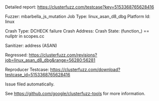 Detailed report: https://clusterfuzz.com/testcase?key=5153368765628416

Fuzzer: mbarbella_js_mutation
Job Type: linux_asan_d8_dbg
Platform Id: linux

Crash Type: DCHECK failure
Crash Address: 
Crash State:
  (function_) == nullptr in scopes.cc
  
Sanitizer: address (ASAN)

Regressed: https://clusterfuzz.com/revisions?job=linux_asan_d8_dbg&range=56280:56281

Reproducer Testcase: https://clusterfuzz.com/download?testcase_id=5153368765628416

Issue filed automatically.

See https://github.com/google/clusterfuzz-tools for more information.